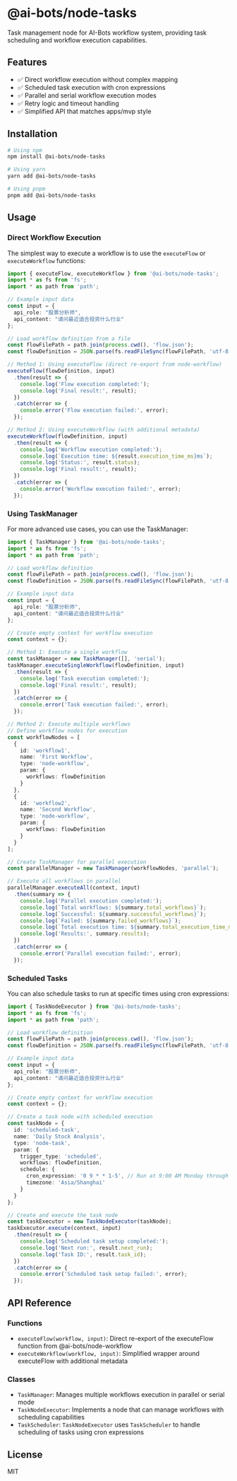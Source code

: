 # @ai-bots/node-tasks

Task management node for AI-Bots workflow system, providing task scheduling and workflow execution capabilities.

## Features

- ✅ Direct workflow execution without complex mapping
- ✅ Scheduled task execution with cron expressions
- ✅ Parallel and serial workflow execution modes
- ✅ Retry logic and timeout handling
- ✅ Simplified API that matches apps/mvp style

## Installation

```bash
# Using npm
npm install @ai-bots/node-tasks

# Using yarn
yarn add @ai-bots/node-tasks

# Using pnpm
pnpm add @ai-bots/node-tasks
```

## Usage

### Direct Workflow Execution

The simplest way to execute a workflow is to use the `executeFlow` or `executeWorkflow` functions:

```typescript
import { executeFlow, executeWorkflow } from '@ai-bots/node-tasks';
import * as fs from 'fs';
import * as path from 'path';

// Example input data
const input = {
  api_role: "股票分析师",
  api_content: "请问最近适合投资什么行业"
};

// Load workflow definition from a file
const flowFilePath = path.join(process.cwd(), 'flow.json');
const flowDefinition = JSON.parse(fs.readFileSync(flowFilePath, 'utf-8'));

// Method 1: Using executeFlow (direct re-export from node-workflow)
executeFlow(flowDefinition, input)
  .then(result => {
    console.log('Flow execution completed:');
    console.log('Final result:', result);
  })
  .catch(error => {
    console.error('Flow execution failed:', error);
  });

// Method 2: Using executeWorkflow (with additional metadata)
executeWorkflow(flowDefinition, input)
  .then(result => {
    console.log('Workflow execution completed:');
    console.log(`Execution time: ${result.execution_time_ms}ms`);
    console.log('Status:', result.status);
    console.log('Final result:', result);
  })
  .catch(error => {
    console.error('Workflow execution failed:', error);
  });
```

### Using TaskManager

For more advanced use cases, you can use the TaskManager:

```typescript
import { TaskManager } from '@ai-bots/node-tasks';
import * as fs from 'fs';
import * as path from 'path';

// Load workflow definition
const flowFilePath = path.join(process.cwd(), 'flow.json');
const flowDefinition = JSON.parse(fs.readFileSync(flowFilePath, 'utf-8'));

// Example input data
const input = {
  api_role: "股票分析师",
  api_content: "请问最近适合投资什么行业"
};

// Create empty context for workflow execution
const context = {};

// Method 1: Execute a single workflow
const taskManager = new TaskManager([], 'serial');
taskManager.executeSingleWorkflow(flowDefinition, input)
  .then(result => {
    console.log('Task execution completed:');
    console.log('Final result:', result);
  })
  .catch(error => {
    console.error('Task execution failed:', error);
  });

// Method 2: Execute multiple workflows
// Define workflow nodes for execution
const workflowNodes = [
  {
    id: 'workflow1',
    name: 'First Workflow',
    type: 'node-workflow',
    param: {
      workflows: flowDefinition
    }
  },
  {
    id: 'workflow2',
    name: 'Second Workflow',
    type: 'node-workflow',
    param: {
      workflows: flowDefinition
    }
  }
];

// Create TaskManager for parallel execution
const parallelManager = new TaskManager(workflowNodes, 'parallel');

// Execute all workflows in parallel
parallelManager.executeAll(context, input)
  .then(summary => {
    console.log('Parallel execution completed:');
    console.log(`Total workflows: ${summary.total_workflows}`);
    console.log(`Successful: ${summary.successful_workflows}`);
    console.log(`Failed: ${summary.failed_workflows}`);
    console.log(`Total execution time: ${summary.total_execution_time_ms}ms`);
    console.log('Results:', summary.results);
  })
  .catch(error => {
    console.error('Parallel execution failed:', error);
  });
```

### Scheduled Tasks

You can also schedule tasks to run at specific times using cron expressions:

```typescript
import { TaskNodeExecutor } from '@ai-bots/node-tasks';
import * as fs from 'fs';
import * as path from 'path';

// Load workflow definition
const flowFilePath = path.join(process.cwd(), 'flow.json');
const flowDefinition = JSON.parse(fs.readFileSync(flowFilePath, 'utf-8'));

// Example input data
const input = {
  api_role: "股票分析师",
  api_content: "请问最近适合投资什么行业"
};

// Create empty context for workflow execution
const context = {};

// Create a task node with scheduled execution
const taskNode = {
  id: 'scheduled-task',
  name: 'Daily Stock Analysis',
  type: 'node-task',
  param: {
    trigger_type: 'scheduled',
    workflows: flowDefinition,
    schedule: {
      cron_expression: '0 9 * * 1-5', // Run at 9:00 AM Monday through Friday
      timezone: 'Asia/Shanghai'
    }
  }
};

// Create and execute the task node
const taskExecutor = new TaskNodeExecutor(taskNode);
taskExecutor.execute(context, input)
  .then(result => {
    console.log('Scheduled task setup completed:');
    console.log('Next run:', result.next_run);
    console.log('Task ID:', result.task_id);
  })
  .catch(error => {
    console.error('Scheduled task setup failed:', error);
  });
```

## API Reference

### Functions

- `executeFlow(workflow, input)`: Direct re-export of the executeFlow function from @ai-bots/node-workflow
- `executeWorkflow(workflow, input)`: Simplified wrapper around executeFlow with additional metadata

### Classes

- `TaskManager`: Manages multiple workflows execution in parallel or serial mode
- `TaskNodeExecutor`: Implements a node that can manage workflows with scheduling capabilities
- `TaskScheduler`: `TaskNodeExecutor` uses `TaskScheduler` to handle scheduling of tasks using cron expressions

## License

MIT 